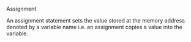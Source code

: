 Assignment

An assignment statement sets the value stored at the memory address denoted by a variable name i.e. an assignment copies a value into the variable.

